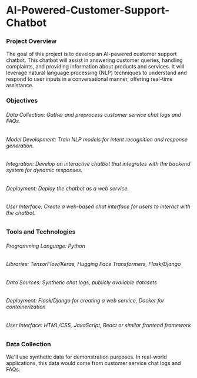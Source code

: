 # AI-Powered-Customer-Support-Chatbot

### Project Overview
The goal of this project is to develop an AI-powered customer support chatbot. This chatbot will assist in answering customer queries, handling complaints, and providing information about products and services. It will leverage natural language processing (NLP) techniques to understand and respond to user inputs in a conversational manner, offering real-time assistance.

### Objectives
###### Data Collection: Gather and preprocess customer service chat logs and FAQs.
###### Model Development: Train NLP models for intent recognition and response generation.
###### Integration: Develop an interactive chatbot that integrates with the backend system for dynamic responses.
###### Deployment: Deploy the chatbot as a web service.
###### User Interface: Create a web-based chat interface for users to interact with the chatbot.
### Tools and Technologies
###### Programming Language: Python
###### Libraries: TensorFlow/Keras, Hugging Face Transformers, Flask/Django
###### Data Sources: Synthetic chat logs, publicly available datasets
###### Deployment: Flask/Django for creating a web service, Docker for containerization
###### User Interface: HTML/CSS, JavaScript, React or similar frontend framework
### Data Collection
We'll use synthetic data for demonstration purposes. In real-world applications, this data would come from customer service chat logs and FAQs.
